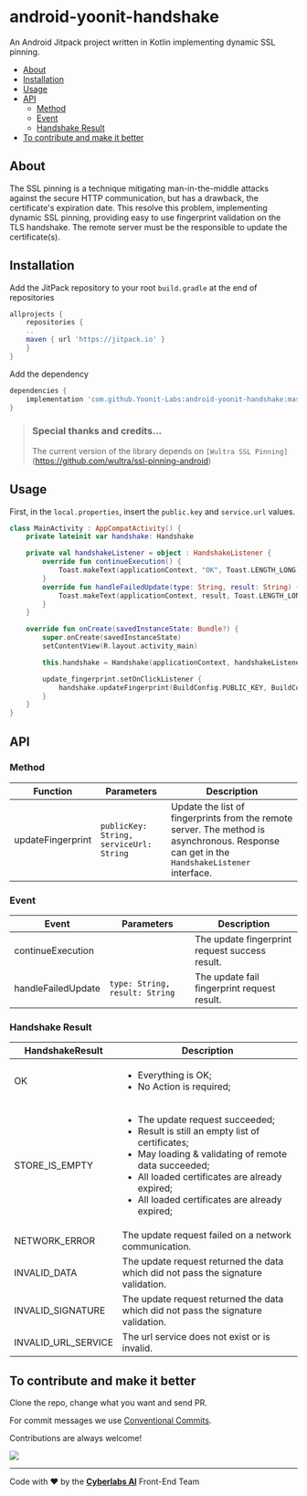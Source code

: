 # android-yoonit-handshake

An Android Jitpack project written in Kotlin implementing dynamic SSL pinning.

* [About](#about)
* [Installation](#installation)
* [Usage](#usage)
* [API](#api)
  * [Method](#method)
  * [Event](#event)
  * [Handshake Result](#handshake-result)
* [To contribute and make it better](#to-contribute-and-make-it-better)

## About

The SSL pinning is a technique mitigating man-in-the-middle attacks against the secure HTTP communication, but has a drawback, the certificate's expiration date. This resolve this problem, implementing dynamic SSL pinning, providing easy to use fingerprint validation on the TLS handshake. The remote server must be the responsible to update the certificate(s).

## Installation

Add the JitPack repository to your root `build.gradle` at the end of repositories

```groovy
allprojects {
	repositories {
	..
	maven { url 'https://jitpack.io' }
	}
}
```

Add the dependency

```groovy
dependencies {
	implementation 'com.github.Yoonit-Labs:android-yoonit-handshake:master-SNAPSHOT'
}
```

> ### Special thanks and credits...
> The current version of the library depends on `[Wultra SSL Pinning]`(https://github.com/wultra/ssl-pinning-android)

## Usage

First, in the `local.properties`, insert the `public.key` and `service.url` values. 

```kotlin
class MainActivity : AppCompatActivity() {
    private lateinit var handshake: Handshake

    private val handshakeListener = object : HandshakeListener {
        override fun continueExecution() {
            Toast.makeText(applicationContext, "OK", Toast.LENGTH_LONG).show()
        }
        override fun handleFailedUpdate(type: String, result: String) {
            Toast.makeText(applicationContext, result, Toast.LENGTH_LONG).show()
        }
    }

    override fun onCreate(savedInstanceState: Bundle?) {
        super.onCreate(savedInstanceState)
        setContentView(R.layout.activity_main)

        this.handshake = Handshake(applicationContext, handshakeListener)

        update_fingerprint.setOnClickListener {
            handshake.updateFingerprint(BuildConfig.PUBLIC_KEY, BuildConfig.URL)
        }
    }
}
```

## API

### Method

| Function          | Parameters                               | Description
| -                 | -                                        | -
| updateFingerprint | `publicKey: String, serviceUrl: String`  | Update the list of fingerprints from the remote server. The method is asynchronous. Response can get in the `HandshakeListener` interface.

### Event

| Event               | Parameters                     | Description
| -                   | -                              | -
| continueExecution   |                                | The update fingerprint request success result.
| handleFailedUpdate  | `type: String, result: String` | The update fail fingerprint request result.

### Handshake Result

| HandshakeResult      | Description
| -                    | -
| OK                   | <ul><li>Everything is OK;</li><li>No Action is required;</li></ul>
| STORE_IS_EMPTY       | <ul><li>The update request succeeded;</li><li>Result is still an empty list of certificates;</li><li>May loading & validating of remote data succeeded;</li><li>All loaded certificates are already expired;</li><li>All loaded certificates are already expired;</li></ul>
| NETWORK_ERROR        | The update request failed on a network communication. 
| INVALID_DATA         | The update request returned the data which did not pass the signature validation.
| INVALID_SIGNATURE    | The update request returned the data which did not pass the signature validation.
| INVALID_URL_SERVICE  | The url service does not exist or is invalid.

## To contribute and make it better

Clone the repo, change what you want and send PR.

For commit messages we use <a href="https://www.conventionalcommits.org/">Conventional Commits</a>.

Contributions are always welcome!

<a href="https://github.com/Yoonit-Labs/android-yoonit-handshake/graphs/contributors">
  <img src="https://contrib.rocks/image?repo=Yoonit-Labs/android-yoonit-handshake" />
</a>

---

Code with ❤ by the [**Cyberlabs AI**](https://cyberlabs.ai/) Front-End Team